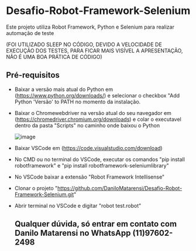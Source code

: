 # Desafio-Robot-Framework-Selenium
Este projeto utiliza Robot Framework, Python e Selenium para realizar automação de teste

(FOI UTILIZADO SLEEP NO CÓDIGO, DEVIDO A VELOCIDADE DE EXECUÇÃO DOS TESTES, PARA FICAR MAIS VISÍVEL A APRESENTAÇÃO, NÃO É UMA BOA PRÁTICA DE CÓDIGO)

## Pré-requisitos
- Baixar a versão mais atual do Python em (https://www.python.org/downloads/) e selecionar o checkbox "Add Python 'Versão' to PATH no momento da instalação.
- Baixar o Chromewebdriver na versão atual do seu navegador em (https://chromedriver.chromium.org/downloads) e colar o executavel dentro da pasta "Scripts" no caminho onde baixou o Python
  
  ![image](https://github.com/DaniloMatarensi/Desafio-Robot-Framework-Selenium/assets/20939192/1a16f5a0-dfb0-4ef3-b9d3-5ef18830b139)

- Baixar VSCode em (https://code.visualstudio.com/download)
- No CMD ou no terminal do VSCode, executar os comandos "pip install robotframework" e "pip install robotframework-seleniumlibrary"
- No VSCode baixar a extensão "Robot Framework Intellisense"
- Clonar o projeto "https://github.com/DaniloMatarensi/Desafio-Robot-Framework-Selenium.git"
- Abrir terminal no VSCode e digitar "robot test.robot"

  ## Qualquer dúvida, só entrar em contato com Danilo Matarensi no WhatsApp (11)97602-2498
